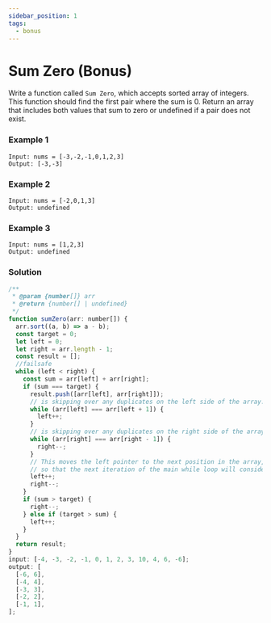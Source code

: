 ```yaml
---
sidebar_position: 1
tags:
  - bonus
---
```


# Sum Zero (Bonus)

Write a function called <code>Sum Zero</code>, which accepts sorted array of integers. This function should find the first pair where the sum is 0. Return an array that includes both values that sum to zero or undefined if a pair does not exist.

### Example 1

```
Input: nums = [-3,-2,-1,0,1,2,3]
Output: [-3,-3]

```

### Example 2

```
Input: nums = [-2,0,1,3]
Output: undefined
```

### Example 3

```
Input: nums = [1,2,3]
Output: undefined
```

### Solution

```jsx title="same (naive solution)"
/**
 * @param {number[]} arr
 * @return {number[] | undefined}
 */
function sumZero(arr: number[]) {
  arr.sort((a, b) => a - b);
  const target = 0;
  let left = 0;
  let right = arr.length - 1;
  const result = [];
  //failsafe
  while (left < right) {
    const sum = arr[left] + arr[right];
    if (sum === target) {
      result.push([arr[left], arr[right]]);
      // is skipping over any duplicates on the left side of the array.
      while (arr[left] === arr[left + 1]) {
        left++;
      }
      // is skipping over any duplicates on the right side of the array.
      while (arr[right] === arr[right - 1]) {
        right--;
      }
      // This moves the left pointer to the next position in the array,
      // so that the next iteration of the main while loop will consider a different pair of elements.
      left++;
      right--;
    }
    if (sum > target) {
      right--;
    } else if (target > sum) {
      left++;
    }
  }
  return result;
}
input: [-4, -3, -2, -1, 0, 1, 2, 3, 10, 4, 6, -6];
output: [
  [-6, 6],
  [-4, 4],
  [-3, 3],
  [-2, 2],
  [-1, 1],
];
```
